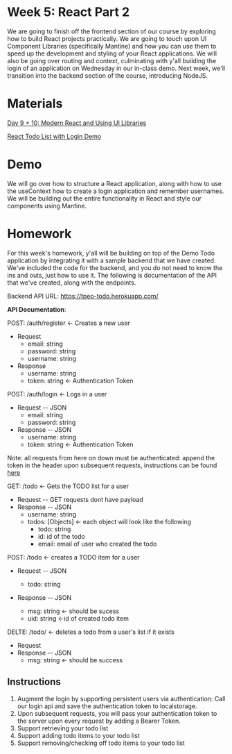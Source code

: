 # Week 5: React Part 2

We are going to finish off the frontend section of our course by exploring how to build React projects practically. We are going to touch upon UI Component Libraries (specifically Mantine) and how you can use them to speed up the development and styling of your React applications. We will also be going over routing and context, culminating with y'all building the login of an application on Wednesday in our in-class demo. Next week, we'll transition into the backend section of the course, introducing NodeJS.

# Materials

[Day 9 + 10: Modern React and Using UI Libraries](https://docs.google.com/presentation/d/12pDClMCPLL9ACW6-LJJjns93Hb8JeUYaWaelsSbQcFY/edit#slide=id.gfdad69bcc6_1_64)

[React Todo List with Login Demo](https://codesandbox.io/s/to-do-mantine-complete-forked-bz9lx3?file=/src/App.js)

# Demo

We will go over how to structure a React application, along with how to use the useContext how to create a login application and remember usernames. We will be building out the entire functionality in React and style our components using Mantine.

# Homework

For this week's homework, y'all will be building on top of the Demo Todo application by integrating it with a sample backend that we have created. We've included the code for the backend, and you do not need to know the ins and outs, just how to use it. The following is documentation of the API that we've created, along with the endpoints.

Backend API URL: https://tpeo-todo.herokuapp.com/

**API Documentation**:

POST: /auth/register <- Creates a new user

- Request
  - email: string
  - password: string
  - username: string
- Response
  - username: string
  - token: string <- Authentication Token

POST: /auth/login <- Logs in a user

- Request -- JSON
  - email: string
  - password: string
- Response -- JSON
  - username: string
  - token: string <- Authentication Token

Note: all requests from here on down must be authenticated: append the token in the header upon subsequent requests, instructions can be found [here](https://reqbin.com/code/javascript/ricgaie0/javascript-fetch-api-example#:~:text=Sending%20HTTP%20Headers%20with%20Fetch%20API%20Request)

GET: /todo <- Gets the TODO list for a user

- Request -- GET requests dont have payload
- Response -- JSON
  - username: string
  - todos: [Objects] <- each object will look like the following
    - todo: string
    - id: id of the todo
    - email: email of user who created the todo

POST: /todo <- creates a TODO item for a user

- Request -- JSON

  - todo: string

- Response -- JSON
  - msg: string <- should be sucess
  - uid: string <-id of created todo item

DELTE: /todo/<id> <- deletes a todo from a user's list if it exists

- Request
- Response -- JSON
  - msg: string <- should be success

## Instructions

1. Augment the login by supporting persistent users via authentication: Call our login api and save the authentication token to localstorage.
2. Upon subsequent requests, you will pass your authentication token to the server upon every request by adding a Bearer Token.
3. Support retrieving your todo list
4. Support adding todo items to your todo list
5. Support removing/checking off todo items to your todo list
